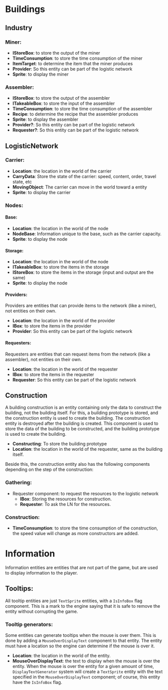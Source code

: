 # Buildings
## Industry
### Miner:
- **IStoreBox**: to store the output of the miner
- **TimeConsumption**: to store the time consumption of the miner
- **ItemTarget**: to determine the item that the miner produces
- **Provider**: So this entity can be part of the logistic network
- **Sprite**: to display the miner

### Assembler:
- **IStoreBox**: to store the output of the assembler
- **ITakeableBox**: to store the input of the assembler
- **TimeConsumption**: to store the time consumption of the assembler
- **Recipe**: to determine the recipe that the assembler produces
- **Sprite**: to display the assembler
- **Provider?**: So this entity can be part of the logistic network
- **Requester?**: So this entity can be part of the logistic network


## LogisticNetwork
### Carrier:
- **Location**: the location in the world of the carrier
- **CarryData**: Store the state of the carrier: speed, content, order, travel state, etc
- **MovingObject**: The carrier can move in the world toward a entity
- **Sprite**: to display the carrier

### Nodes:
#### Base:
- **Location**: the location in the world of the node
- **NodeBase**: Information unique to the base, such as the carrier capacity.
- **Sprite**: to display the node

#### Storage:
- **Location**: the location in the world of the node
- **ITakeableBox**: to store the items in the storage
- **IStoreBox**: to store the items in the storage (input and output are the same)
- **Sprite**: to display the node

#### Providers: 
Providers are entities that can provide items to the network (like a miner), not entities on their own.
- **Location**: the location in the world of the provider
- **IBox**: to store the items in the provider
- **Provider**: So this entity can be part of the logistic network

#### Requesters:
Requesters are entities that can request items from the network (like a assembler), not entities on their own.
- **Location**: the location in the world of the requester
- **IBox**: to store the items in the requester
- **Requester**: So this entity can be part of the logistic network

## Construction
A building construction is an entity containing only the data to construct the building, not the building itself. For this, a building prototype is stored, and the construction entity is used to create the building. The construction entity is destroyed after the building is created.
This component is used to store the data of the building to be constructed, and the building prototype is used to create the building.
- **Constructing**: To store the building prototype
- **Location**: the location in the world of the requester, same as the building itself.

Beside this, the construction entity also has the following components depending on the step of the construction:
### **Gathering**:
- Requester component: to request the resources to the logistic network
  - **IBox**: Storing the resources for construction.
  - **Requester**: To ask the LN for the resources.

### **Construction**:
- **TimeConsumption**: to store the time consumption of the construction, the speed value will change as more constructors are added.


# Information
Information entities are entities that are not part of the game, but are used to display information to the player.

## Tooltips:
All tooltip entities are just `TextSprite` entities, with a `IsInfoBox` flag component. This is a mark to the engine saying that it is safe to remove the entity without corrupting the game.

### Tooltip generators:
Some entities can generate tooltips when the mouse is over them. This is done by adding a `MouseOverDisplayText` component to that entity. The entity must have a location so the engine can determine if the mouse is over it.
- **Location**: the location in the world of the entity.
- **MouseOverDisplayText**: the text to display when the mouse is over the entity.
When the mouse is over the entity for a given amount of time, `DisplayTextGenerator` system will create a `TextSprite` entity with the text specified in the `MouseOverDisplayText` component; of course, this entity have the `IsInfoBox` flag.